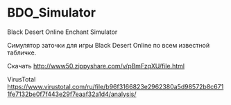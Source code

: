 # BDO_Simulator
Black Desert Online Enchant Simulator

Симулятор заточки для игры Black Desert Online по всем известной табличке.

Скачать http://www50.zippyshare.com/v/pBmFzqXU/file.html

VirusTotal https://www.virustotal.com/ru/file/b96f3166823e2962380a5d98572b8c6711fe7132be0f7f443e29f7eaaf32a1d4/analysis/
